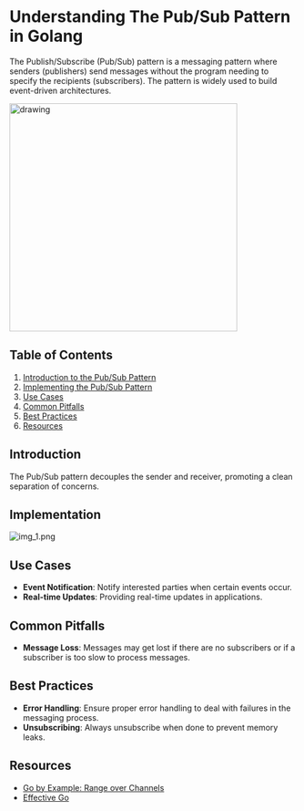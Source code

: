 # Understanding The Pub/Sub Pattern in Golang

The Publish/Subscribe (Pub/Sub) pattern is a messaging pattern where senders (publishers) send messages without the
program needing to specify the recipients (subscribers). The pattern is widely used to build event-driven architectures.

<img src="../../../docs/images/mail.png" alt="drawing" height="400"/>

## Table of Contents

1. [Introduction to the Pub/Sub Pattern](#introduction)
2. [Implementing the Pub/Sub Pattern](#implementation)
3. [Use Cases](#use-cases)
4. [Common Pitfalls](#common-pitfalls)
5. [Best Practices](#best-practices)
6. [Resources](#resources)

## Introduction

The Pub/Sub pattern decouples the sender and receiver, promoting a clean separation of concerns.

## Implementation

![img_1.png](../../../docs/images/pubsub_graph.png)

## Use Cases

- **Event Notification**: Notify interested parties when certain events occur.
- **Real-time Updates**: Providing real-time updates in applications.

## Common Pitfalls

- **Message Loss**: Messages may get lost if there are no subscribers or if a subscriber is too slow to process
  messages.

## Best Practices

- **Error Handling**: Ensure proper error handling to deal with failures in the messaging process.
- **Unsubscribing**: Always unsubscribe when done to prevent memory leaks.

## Resources

- [Go by Example: Range over Channels](https://gobyexample.com/range-over-channels)
- [Effective Go](https://golang.org/doc/effective_go.html)